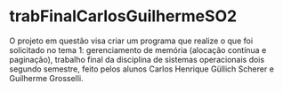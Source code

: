 # trabFinalCarlosGuilhermeSO2
O projeto em questão visa criar um programa que realize o que foi solicitado no tema 1: gerenciamento de memória (alocação contínua e paginação), trabalho final da disciplina de sistemas operacionais dois segundo semestre, feito pelos alunos Carlos Henrique Güllich Scherer e Guilherme Grosselli.
